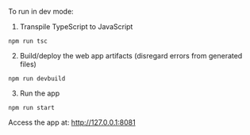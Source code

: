 To run in dev mode:

1. Transpile TypeScript to JavaScript
```
npm run tsc
```

2. Build/deploy the web app artifacts (disregard errors from generated files)
```
npm run devbuild
```

3. Run the app
```
npm run start
```

Access the app at: http://127.0.0.1:8081
